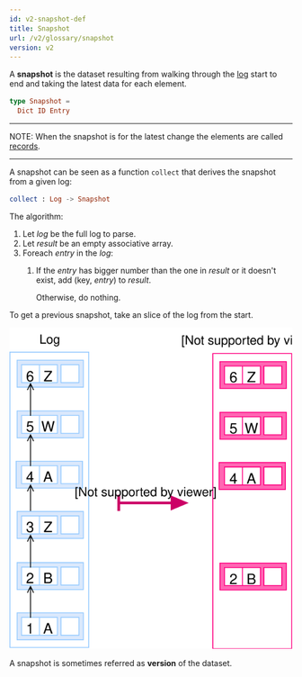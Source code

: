 ```yaml
---
id: v2-snapshot-def
title: Snapshot
url: /v2/glossary/snapshot
version: v2
---
```


A **snapshot** is the dataset resulting from walking through the
[log](/glossary/log) start to end and taking the latest data for each
element.

```elm
type Snapshot =
  Dict ID Entry
```

***
NOTE: When the snapshot is for the latest change the elements are called
[records](/glossary/record).
***

A snapshot can be seen as a function `collect` that derives the snapshot from
a given log:

```elm
collect : Log -> Snapshot
```

The algorithm:

1. Let _log_ be the full log to parse.
1. Let _result_ be an empty associative array.
1. Foreach _entry_ in the _log_:
    1. If the _entry_ has bigger number than the one in _result_ or it doesn't
       exist, add (key, _entry_) to _result_.

       Otherwise, do nothing.

To get a previous snapshot, take an slice of the log from the start.

![A picture of transforming a log into a snapshot](./data-model/data-model-snapshot.svg)

A snapshot is sometimes referred as **version** of the dataset.
